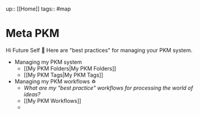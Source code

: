 up:: [[Home]]
tags:: #map

# Meta PKM
Hi Future Self 👋  Here are "best practices" for managing your PKM system. 

- Managing my PKM system
	- [[My PKM Folders|My PKM Folders]]
	- [[My PKM Tags|My PKM Tags]]
- Managing my PKM workflows ♽
	- *What are my "best practice" workflows for processing the world of ideas?*
	- [[My PKM Workflows]]
	- 